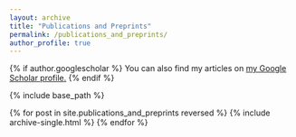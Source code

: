 ```yaml
---
layout: archive
title: "Publications and Preprints"
permalink: /publications_and_preprints/
author_profile: true
---
```


{% if author.googlescholar %}
  You can also find my articles on <u><a href="{{author.googlescholar}}">my Google Scholar profile</a>.</u>
{% endif %}

{% include base_path %}

{% for post in site.publications_and_preprints reversed %}
  {% include archive-single.html %}
{% endfor %}
